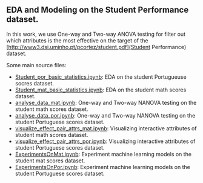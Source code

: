 EDA and Modeling on the Student Performance dataset.
----

In this work, we use One-way and Two-way ANOVA testing for filter out which attributes is the most effective on the target of the [http://www3.dsi.uminho.pt/pcortez/student.pdf](Student Performance) dataset.

Some main source files:
+ [Student_por_basic_statistics.ipynb](Student_por_basic_statistics.ipynb): EDA on the student Portugueuse socres dataset.
+ [Student_mat_basic_statistics.ipynb](Student_mat_basic_statistics.ipynb): EDA on the student math scores dataset.
+ [analyse_data_mat.ipynb](analyse_data_mat.ipynb): One-way and Two-way NANOVA testing on the student math scores dataset.
+ [analyse_data_por.ipynb](analyse_data_por.ipynb): One-way and Two-way NANOVA testing on the student Portuguese scores dataset.
+ [visualize_effect_pair_attrs_mat.ipynb](visualize_effect_pair_attrs_mat.ipynb): Visualizing interactive attributes of student math scores dataset.
+ [visualize_effect_pair_attrs_por.ipynb](visualize_effect_pair_attrs_por.ipynb): Visualizing interactive attributes of student Portuguese scores dataset.
+ [ExperimentsOnMat.ipynb](ExperimentsOnMat.ipynb): Experiment machine learning models on the student mat scores dataset.
+ [ExperimentsOnPor.ipynb](ExperimentsOnMat.ipynb): Experiment machine learning models on the student Portuguese scores dataset.